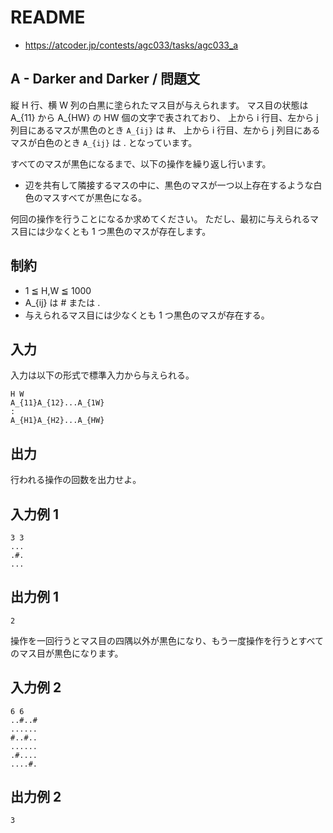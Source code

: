 # README
- <https://atcoder.jp/contests/agc033/tasks/agc033_a>
## A - Darker and Darker / 問題文
縦 H 行、横 W 列の白黒に塗られたマス目が与えられます。
マス目の状態は A_{11} から A_{HW} の HW 個の文字で表されており、
上から i 行目、左から j 列目にあるマスが黒色のとき `A_{ij}` は #、
上から i 行目、左から j 列目にあるマスが白色のとき `A_{ij}` は . となっています。

すべてのマスが黒色になるまで、以下の操作を繰り返し行います。

* 辺を共有して隣接するマスの中に、黒色のマスが一つ以上存在するような白色のマスすべてが黒色になる。

何回の操作を行うことになるか求めてください。
ただし、最初に与えられるマス目には少なくとも 1 つ黒色のマスが存在します。
## 制約
* 1 ≦ H,W ≦ 1000
* A_{ij} は # または .
* 与えられるマス目には少なくとも 1 つ黒色のマスが存在する。
## 入力
入力は以下の形式で標準入力から与えられる。

```
H W
A_{11}A_{12}...A_{1W}
:
A_{H1}A_{H2}...A_{HW}
```
## 出力
行われる操作の回数を出力せよ。
## 入力例 1
```
3 3
...
.#.
...
```
## 出力例 1
```
2
```

操作を一回行うとマス目の四隅以外が黒色になり、もう一度操作を行うとすべてのマス目が黒色になります。
## 入力例 2
```
6 6
..#..#
......
#..#..
......
.#....
....#.
```
## 出力例 2
```
3
```

